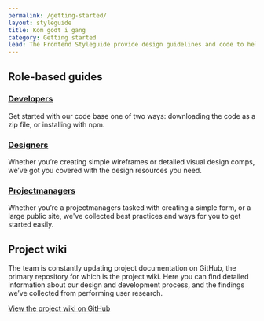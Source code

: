 ```yaml
---
permalink: /getting-started/
layout: styleguide
title: Kom godt i gang
category: Getting started
lead: The Frontend Styleguide provide design guidelines and code to help you quickly create trustworthy, accessible, and consistent digital government services.
---
```


## Role-based guides

<div class="grid-full">
  <div class="width-one-third">
    <h3>
      <a href="{{ site.baseurl }}/getting-started/developers/">Developers</a>
    </h3>
    <p>Get started with our code base one of two ways: downloading the code as a zip file, or installing with npm.</p>
  </div>
  <div class="width-one-third">
    <h3>
      <a href="{{ site.baseurl }}/getting-started/designers/">Designers</a>
    </h3>
    <p>Whether you’re creating simple wireframes or detailed visual design comps, we’ve got you covered with the design resources you need.</p>
  </div>
  <div class="width-one-third">
    <h3>
      <a href="{{ site.baseurl }}/getting-started/projectmanagers/">Projectmanagers</a>
    </h3>
    <p>Whether you’re a projectmanagers tasked with creating a simple form, or a large public site, we've collected best practices and ways for you to get started easily.</p>
  </div>
</div>


## Project wiki

The team is constantly updating project documentation on GitHub, the primary
repository for which is the project wiki. Here you can find detailed
information about our design and development process, and the findings we’ve
collected from performing user research.

<a href="https://github.com/18F/web-design-standards/wiki" class="button">View the project wiki on GitHub</a>
